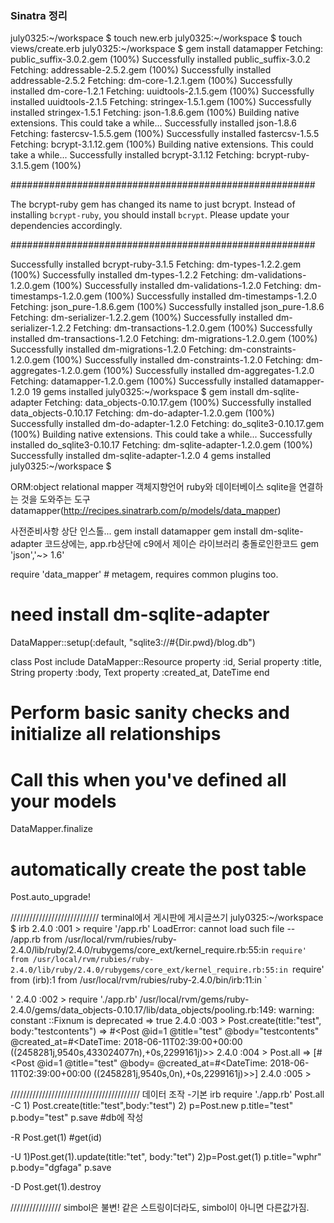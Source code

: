 ### Sinatra 정리


july0325:~/workspace $ touch new.erb
july0325:~/workspace $ touch views/create.erb
july0325:~/workspace $ gem install datamapper
Fetching: public_suffix-3.0.2.gem (100%)
Successfully installed public_suffix-3.0.2
Fetching: addressable-2.5.2.gem (100%)
Successfully installed addressable-2.5.2
Fetching: dm-core-1.2.1.gem (100%)
Successfully installed dm-core-1.2.1
Fetching: uuidtools-2.1.5.gem (100%)
Successfully installed uuidtools-2.1.5
Fetching: stringex-1.5.1.gem (100%)
Successfully installed stringex-1.5.1
Fetching: json-1.8.6.gem (100%)
Building native extensions.  This could take a while...
Successfully installed json-1.8.6
Fetching: fastercsv-1.5.5.gem (100%)
Successfully installed fastercsv-1.5.5
Fetching: bcrypt-3.1.12.gem (100%)
Building native extensions.  This could take a while...
Successfully installed bcrypt-3.1.12
Fetching: bcrypt-ruby-3.1.5.gem (100%)

#######################################################

The bcrypt-ruby gem has changed its name to just bcrypt.  Instead of
installing `bcrypt-ruby`, you should install `bcrypt`.  Please update your
dependencies accordingly.

#######################################################

Successfully installed bcrypt-ruby-3.1.5
Fetching: dm-types-1.2.2.gem (100%)
Successfully installed dm-types-1.2.2
Fetching: dm-validations-1.2.0.gem (100%)
Successfully installed dm-validations-1.2.0
Fetching: dm-timestamps-1.2.0.gem (100%)
Successfully installed dm-timestamps-1.2.0
Fetching: json_pure-1.8.6.gem (100%)
Successfully installed json_pure-1.8.6
Fetching: dm-serializer-1.2.2.gem (100%)
Successfully installed dm-serializer-1.2.2
Fetching: dm-transactions-1.2.0.gem (100%)
Successfully installed dm-transactions-1.2.0
Fetching: dm-migrations-1.2.0.gem (100%)
Successfully installed dm-migrations-1.2.0
Fetching: dm-constraints-1.2.0.gem (100%)
Successfully installed dm-constraints-1.2.0
Fetching: dm-aggregates-1.2.0.gem (100%)
Successfully installed dm-aggregates-1.2.0
Fetching: datamapper-1.2.0.gem (100%)
Successfully installed datamapper-1.2.0
19 gems installed
july0325:~/workspace $ gem install dm-sqlite-adapter
Fetching: data_objects-0.10.17.gem (100%)
Successfully installed data_objects-0.10.17
Fetching: dm-do-adapter-1.2.0.gem (100%)
Successfully installed dm-do-adapter-1.2.0
Fetching: do_sqlite3-0.10.17.gem (100%)
Building native extensions.  This could take a while...
Successfully installed do_sqlite3-0.10.17
Fetching: dm-sqlite-adapter-1.2.0.gem (100%)
Successfully installed dm-sqlite-adapter-1.2.0
4 gems installed
july0325:~/workspace $ 


ORM:object relational mapper
객체지향언어 ruby와 데이터베이스 sqlite을 연결하는 것을 도와주는 도구
datamapper(http://recipes.sinatrarb.com/p/models/data_mapper)

사전준비사항
상단 인스톨...
gem install datamapper
gem install dm-sqlite-adapter
코드상에는,
app.rb상단에 c9에서 제이슨 라이브러리 충돌로인한코드
gem 'json','~> 1.6'

require 'data_mapper' # metagem, requires common plugins too.

# need install dm-sqlite-adapter
DataMapper::setup(:default, "sqlite3://#{Dir.pwd}/blog.db")

class Post
  include DataMapper::Resource
  property :id, Serial
  property :title, String
  property :body, Text
  property :created_at, DateTime
end

# Perform basic sanity checks and initialize all relationships
# Call this when you've defined all your models
DataMapper.finalize

# automatically create the post table
Post.auto_upgrade!

////////////////////////////
terminal에서 게시판에 게시글쓰기
july0325:~/workspace $ irb
2.4.0 :001 > require '/app.rb'
LoadError: cannot load such file -- /app.rb
        from /usr/local/rvm/rubies/ruby-2.4.0/lib/ruby/2.4.0/rubygems/core_ext/kernel_require.rb:55:in `require'
        from /usr/local/rvm/rubies/ruby-2.4.0/lib/ruby/2.4.0/rubygems/core_ext/kernel_require.rb:55:in `require'
        from (irb):1
        from /usr/local/rvm/rubies/ruby-2.4.0/bin/irb:11:in `<main>'
2.4.0 :002 > require './app.rb'
/usr/local/rvm/gems/ruby-2.4.0/gems/data_objects-0.10.17/lib/data_objects/pooling.rb:149: warning: constant ::Fixnum is deprecated
 => true 
2.4.0 :003 > Post.create(title:"test", body:"testcontents")
 => #<Post @id=1 @title="test" @body="testcontents" @created_at=#<DateTime: 2018-06-11T02:39:00+00:00 ((2458281j,9540s,433024077n),+0s,2299161j)>> 
2.4.0 :004 > Post.all
 => [#<Post @id=1 @title="test" @body=<not loaded> @created_at=#<DateTime: 2018-06-11T02:39:00+00:00 ((2458281j,9540s,0n),+0s,2299161j)>>] 
2.4.0 :005 > 


/////////////////////////////////////////
데이터 조작
-기본
irb
require './app.rb'
Post.all
-C
1)
Post.create(title:"test",body:"test") 
2)
p=Post.new
p.title="test"
p.body="test"
p.save #db에 작성


-R
Post.get(1) #get(id)

-U
1)Post.get(1).update(title:"tet", body:"tet")
2)p=Post.get(1)
p.title="wphr"
p.body="dgfaga"
p.save


-D
Post.get(1).destroy


////////////////
simbol은 불변!
같은 스트링이더라도, simbol이 아니면 다른값가짐.
